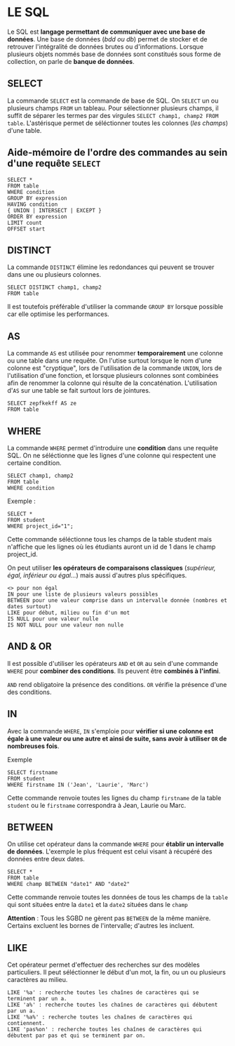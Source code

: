 LE SQL
=====

Le SQL est **langage permettant de communiquer avec une base de données**.
Une base de données (*bdd ou db*) permet de stocker et de retrouver l'intégralité de données brutes ou d'informations.
Lorsque plusieurs objets nommés base de données sont constitués sous forme de collection, on parle de **banque de données**.

SELECT
-----

La commande `SELECT` est la commande de base de SQL. On `SELECT` un ou plusieurs champs `FROM` un tableau. Pour sélectionner plusieurs champs, il suffit de séparer les termes par des virgules `SELECT champ1, champ2 FROM table`. L'astérisque permet de séléctionner toutes les colonnes (*les champs*) d'une table.

Aide-mémoire de l'ordre des commandes au sein d'une requête `SELECT`
---------------------------------------------------------------

    SELECT *
    FROM table
    WHERE condition
    GROUP BY expression
    HAVING condition
    { UNION | INTERSECT | EXCEPT }
    ORDER BY expression
    LIMIT count
    OFFSET start

DISTINCT
-------

La commande `DISTINCT` élimine les redondances qui peuvent se trouver dans une ou plusieurs colonnes. 

    SELECT DISTINCT champ1, champ2
    FROM table

Il est toutefois préférable d'utiliser la commande `GROUP BY` lorsque possible car elle optimise les performances. 

AS
---

La commande `AS` est utilisée pour renommer **temporairement** une colonne ou une table dans une requête. On l'utise surtout lorsque le nom d'une colonne est "cryptique", lors de l'utilisation de la commande `UNION`, lors de l'utilisation d'une fonction, et lorsque plusieurs colonnes sont combinées afin de renommer la colonne qui résulte de la concaténation. L'utilisation d'`AS` sur une table se fait surtout lors de jointures.

    SELECT zepfkekff AS ze 
    FROM table

WHERE
----

La commande `WHERE` permet d'introduire une **condition** dans une requête SQL.  On ne séléctionne que les lignes d'une colonne qui respectent une certaine condition. 

    SELECT champ1, champ2
    FROM table
    WHERE condition

Exemple :

    SELECT * 
    FROM student 
    WHERE project_id="1";

Cette commande séléctionne tous les champs de la table student mais n'affiche que les lignes où les étudiants auront un id de 1 dans le champ project_id. 

On peut utiliser **les opérateurs de comparaisons classiques** (*supérieur, égal, inférieur ou égal...*) mais aussi d'autres plus spécifiques.

    <> pour non égal
    IN pour une liste de plusieurs valeurs possibles
    BETWEEN pour une valeur comprise dans un intervalle donnée (nombres et dates surtout)
    LIKE pour début, milieu ou fin d'un mot
    IS NULL pour une valeur nulle
    IS NOT NULL pour une valeur non nulle

AND & OR
-------

Il est possible d'utiliser les opérateurs `AND` et `OR` au sein d'une commande `WHERE` pour **combiner des conditions**. Ils peuvent être **combinés à l'infini**.

`AND` rend obligatoire la présence des conditions.
`OR` vérifie la présence d'une des conditions.

IN
---

Avec la commande `WHERE`, `IN` s'emploie pour **vérifier si une colonne est égale à une valeur ou une autre et ainsi de suite, sans avoir à utiliser `OR` de nombreuses fois**.

Exemple

    SELECT firstname
    FROM student
    WHERE firstname IN ('Jean', 'Laurie', 'Marc')

Cette commande renvoie toutes les lignes du champ `firstname` de la table `student` ou le `firstname` correspondra à Jean, Laurie ou Marc.

BETWEEN
------

On utilise cet opérateur dans la commande `WHERE` pour **établir un intervalle de données**. L'exemple le plus fréquent est celui visant à récupéré des données entre deux dates. 

    SELECT *
    FROM table
    WHERE champ BETWEEN "date1" AND "date2"

Cette commande renvoie toutes les données de tous les champs de la `table` qui sont situées entre la `date1` et la `date2` situées dans le `champ`

**Attention** : Tous les SGBD ne gèrent pas `BETWEEN` de la même manière. Certains excluent les bornes de l'intervalle; d'autres les incluent.

LIKE
-----

Cet opérateur permet d'effectuer des recherches sur des modèles particuliers. Il peut séléctionner le début d'un mot, la fin, ou un ou plusieurs caractères au milieu.

    LIKE '%a' : recherche toutes les chaînes de caractères qui se terminent par un a.
    LIKE 'a%' : recherche toutes les chaînes de caractères qui débutent par un a.
    LIKE '%a%' : recherche toutes les chaînes de caractères qui contiennent.
    LIKE 'pas%on' : recherche toutes les chaînes de caractères qui débutent par pas et qui se terminent par on.







